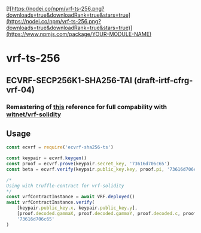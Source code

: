 [![https://nodei.co/npm/vrf-ts-256.png?downloads=true&downloadRank=true&stars=true](https://nodei.co/npm/vrf-ts-256.png?downloads=true&downloadRank=true&stars=true)](https://www.npmjs.com/package/YOUR-MODULE-NAME)

# vrf-ts-256
## ECVRF-SECP256K1-SHA256-TAI (draft-irtf-cfrg-vrf-04)

### Remastering of [this](https://github.com/icepeng/ecvrf) reference for full compability with [witnet/vrf-solidity](https://github.com/witnet/vrf-solidity)

## Usage

```javascript
const ecvrf = require('ecvrf-sha256-ts')

const keypair = ecvrf.keygen()
const proof = ecvrf.prove(keypair.secret_key, '73616d706c65')
const beta = ecvrf.verify(keypair.public_key.key, proof.pi, '73616d706c65');

/*
Using with truffle-contract for vrf-solidity
*/
const vrfContractInstance = await VRF.deployed()
await vrfContractInstance.verify(
    [keypair.public_key.x, keypair.public_key.y],
    [proof.decoded.gammaX, proof.decoded.gammaY, proof.decoded.c, proof.decoded.s]
    '73616d706c65'
)
```
